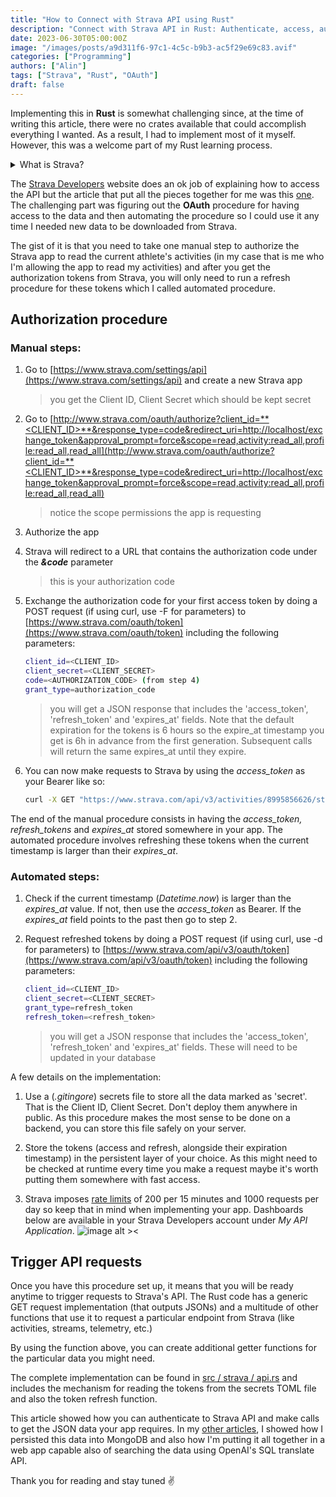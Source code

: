 ```yaml
---
title: "How to Connect with Strava API using Rust"
description: "Connect with Strava API in Rust: Authenticate, access, automate API calls, master manual/automated OAuth with limited crate availability"
date: 2023-06-30T05:00:00Z
image: "/images/posts/a9d311f6-97c1-4c5c-b9b3-ac5f29e69c83.avif"
categories: ["Programming"]
authors: ["Alin"]
tags: ["Strava", "Rust", "OAuth"]
draft: false
---
```


Implementing this in **Rust** is somewhat challenging since, at the time of writing this article, there were no crates available that could accomplish everything I wanted. As a result, I had to implement most of it myself. However, this was a welcome part of my Rust learning process.

<details data-node-type="hn-details-summary"><summary>What is Strava?</summary><div data-type="detailsContent">"Strava is an American internet service for tracking physical exercise which incorporates social network features. It is mostly used for cycling and running using Global Positioning System data. Strava records data for a user's activities, which can then be shared with the user's followers or shared publicly."</div></details>

The [Strava Developers](https://developers.strava.com/docs/getting-started/) website does an ok job of explaining how to access the API but the article that put all the pieces together for me was this [one](https://jessicasalbert.medium.com/holding-your-hand-through-stravas-api-e642d15695f2). The challenging part was figuring out the **OAuth** procedure for having access to the data and then automating the procedure so I could use it any time I needed new data to be downloaded from Strava.

The gist of it is that you need to take one manual step to authorize the Strava app to read the current athlete's activities (in my case that is me who I'm allowing the app to read my activities) and after you get the authorization tokens from Strava, you will only need to run a refresh procedure for these tokens which I called automated procedure.

## Authorization procedure

### Manual steps:

1. Go to [https://www.strava.com/settings/api](https://www.strava.com/settings/api) and create a new Strava app
    
    > you get the Client ID, Client Secret which should be kept secret
    
2. Go to [http://www.strava.com/oauth/authorize?client_id=**<CLIENT_ID>**&response_type=code&redirect_uri=http://localhost/exchange_token&approval_prompt=force&scope=read,activity:read_all,profile:read_all,read_all](http://www.strava.com/oauth/authorize?client_id=**<CLIENT_ID>**&response_type=code&redirect_uri=http://localhost/exchange_token&approval_prompt=force&scope=read,activity:read_all,profile:read_all,read_all)
    > notice the scope permissions the app is requesting
    
3. Authorize the app
    
4. Strava will redirect to a URL that contains the authorization code under the ***&code*** parameter
    
    > this is your authorization code
    
5. Exchange the authorization code for your first access token by doing a POST request (if using curl, use -F for parameters) to [https://www.strava.com/oauth/token](https://www.strava.com/oauth/token) including the following parameters:
    
    ```bash
    client_id=<CLIENT_ID>    
    client_secret=<CLIENT_SECRET>    
    code=<AUTHORIZATION_CODE> (from step 4)    
    grant_type=authorization_code
    ```
    
    > you will get a JSON response that includes the 'access_token', 'refresh_token' and 'expires_at' fields. Note that the default expiration for the tokens is 6 hours so the expire_at timestamp you get is 6h in advance from the first generation. Subsequent calls will return the same expires_at until they expire.
    
6. You can now make requests to Strava by using the *access\_token* as your Bearer like so:
    ```bash
    curl -X GET "https://www.strava.com/api/v3/activities/8995856626/streams?keys=latlng,altitude" -H "Authorization: Bearer <access_token>"
    ```

The end of the manual procedure consists in having the *access_token, refresh_tokens* and *expires_at* stored somewhere in your app. The automated procedure involves refreshing these tokens when the current timestamp is larger than their *expires_at*.

### Automated steps:

1. Check if the current timestamp (*Datetime.now*) is larger than the *expires\_at* value. If not, then use the *access\_token* as Bearer. If the *expires\_at* field points to the past then go to step 2.
    
2. Request refreshed tokens by doing a POST request (if using curl, use -d for parameters) to [https://www.strava.com/api/v3/oauth/token](https://www.strava.com/api/v3/oauth/token) including the following parameters:
    
    ```bash
    client_id=<CLIENT_ID>    
    client_secret=<CLIENT_SECRET>    
    grant_type=refresh_token
    refresh_token=<refresh_token>
    ```
    
    > you will get a JSON response that includes the 'access\_token', 'refresh\_token' and 'expires\_at' fields. These will need to be updated in your database
    

A few details on the implementation:

1. Use a (*.gitingore*) secrets file to store all the data marked as 'secret'. That is the Client ID, Client Secret. Don't deploy them anywhere in public. As this procedure makes the most sense to be done on a backend, you can store this file safely on your server.
    
2. Store the tokens (access and refresh, alongside their expiration timestamp) in the persistent layer of your choice. As this might need to be checked at runtime every time you make a request maybe it's worth putting them somewhere with fast access.
    
3. Strava imposes [rate limits](https://developers.strava.com/docs/rate-limits/) of 200 per 15 minutes and 1000 requests per day so keep that in mind when implementing your app. Dashboards below are available in your Strava Developers account under *My API Application*.
    ![image alt ><](/images/posts/77bb6b7b-849a-4b27-b8eb-c781abe04713.png)
    

## Trigger API requests

Once you have this procedure set up, it means that you will be ready anytime to trigger requests to Strava's API. The Rust code has a generic GET request implementation (that outputs JSONs) and a multitude of other functions that use it to request a particular endpoint from Strava (like activities, streams, telemetry, etc.)

<script src="https://gist.github.com/24rush/d08bcab0cf635d69d0da447071be5487.js"></script>

By using the function above, you can create additional getter functions for the particular data you might need.

<script src="https://gist.github.com/24rush/0b7e32d59cec5d45160f8e8934e74821.js"></script>

The complete implementation can be found in [src / strava / api.rs](https://github.com/24rush/the-world-covered/blob/develop/src/strava/api.rs) and includes the mechanism for reading the tokens from the secrets TOML file and also the token refresh function.

This article showed how you can authenticate to Strava API and make calls to get the JSON data your app requires. In my [other articles](./mapping-all-my-sports-activities-using-rust-leafletjs-and-openai), I showed how I persisted this data into MongoDB and also how I'm putting it all together in a web app capable also of searching the data using OpenAI's SQL translate API.

Thank you for reading and stay tuned ✌️